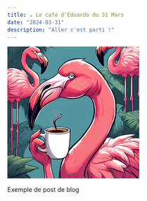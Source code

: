 ```yaml
---
title: ☕ Le café d'Eduardo du 31 Mars
date: "2024-03-31"
description: "Aller c'est parti !"
---
```


![Café d'Eduardo](../cafe_eduardo.png)

Exemple de post de blog
